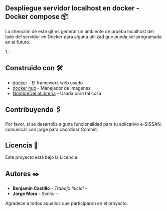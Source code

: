 
## Despliegue servidor localhost en docker - Docker compose 📦

La intención de este git es generar un ambiente de prueba localhost del lado del servidor en Docker para alguna utilizad que pueda ser programada en el futuro.

1.- 

## Construido con 🛠️

* [docker](https://www.docker.com/) - El framework web usado
* [docker hub](https://hub.docker.com/) - Manejador de imagenes 
* [NombreDeLaLibrería](url) - Usada para tal cosa

## Contribuyendo 🖇️

Por favor, si se desarrolla alguna funcionalidad para tu aplicativo e-SISSAN. comunicar con jorge para coordinar Commit. 

## Licencia 📄

Este proyecto está bajo la Licencia 

## Autores ✒️

* **Benjamin Castillo** - *Trabajo Inicial* -
* **Jorge Mora** - *Senior* - 

Agradece a todos aquellos que participaron en el proyecto.
